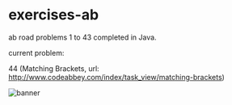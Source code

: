 # exercises-ab
ab road
problems 1 to 43 completed in Java.

current problem: 

44 (Matching Brackets, url: http://www.codeabbey.com/index/task_view/matching-brackets)

![banner](http://www.codeabbey.com/index/user_banner/mdnu.png "banner")

